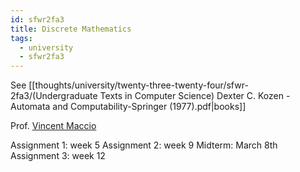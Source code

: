 ```yaml
---
id: sfwr2fa3
title: Discrete Mathematics
tags:
  - university
  - sfwr2fa3
---
```

See [[thoughts/university/twenty-three-twenty-four/sfwr-2fa3/(Undergraduate Texts in Computer Science) Dexter C. Kozen - Automata and Computability-Springer (1977).pdf|books]]

Prof. [Vincent Maccio](mailto:macciov@mcmaster.ca)

Assignment 1: week 5
Assignment 2: week 9
Midterm: March 8th
Assignment 3: week 12